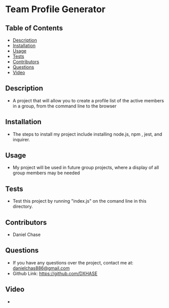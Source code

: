  # Team Profile Generator


  ## Table of Contents

  - [Description](#description)
  - [Installation](#installation)
  - [Usage](#usage)
  - [Tests](#tests)
  - [Contributors](#contributors)
  - [Questions](#questions)
  - [Video](#Video)

  ## Description
  - A project that will allow you to create a profile list of the active members in a group, from the command line to the browser

  ## Installation
  - The steps to install my project include installing node.js, npm , jest, and inquirer.

  ## Usage
  - My project will be used in future group projects, where a display of all group members may be needed

  ## Tests
  - Test this project by running "index.js" on the comand line in this directory.

  ## Contributors
  - Daniel Chase

  ## Questions
  - If you have any questions over the project, contact me at: danielchas886@gmail.com
  - Github Link: https://github.com/DXHASE
## Video
- 
